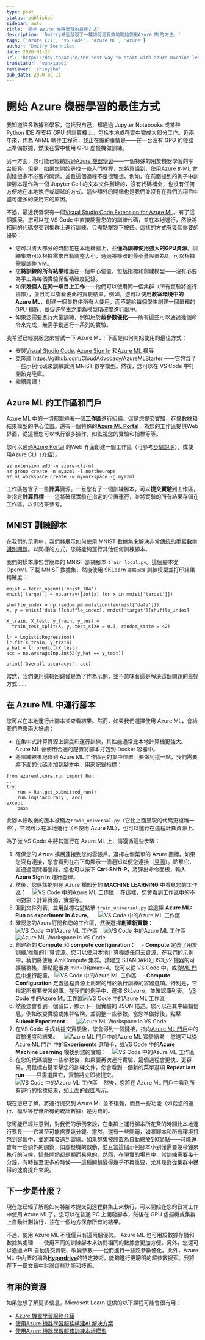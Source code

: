 ```yaml
---
type: post
status: published
sidebar: auto
title: '開始 Azure 機器學習的最佳方式'
description: 'Dmitry最近發現了一種如何更有效地開始使用Azure ML的方法。'
tags: ['Azure CLI', 'VS Code', 'Azure ML', 'Azure']
author: 'Dmitry Soshnikov'
date: 2020-01-27
url: 'https://dev.to/azure/the-best-way-to-start-with-azure-machine-learning-17jl'
translator: 'yanxiaodi'
reviewer: 'shinyzhu'
pub_date: 2020-02-11
---
```


# 開始 Azure 機器學習的最佳方式

<ContentMeta />

我知道許多數據科學家，包括我自己，都通過 Jupyter Notebooks 或某些 Python IDE 在支持 GPU 的計算機上，包括本地或在雲中完成大部分工作。近兩年來，作為 AI/ML 軟件工程師，我正在做的事情是——在一台沒有 GPU 的機器上準備數據，然後在雲中使用 GPU 虛擬機做訓練。

另一方面，您可能已經聽說過[Azure 機器學習](https://docs.microsoft.com/azure/machine-learning/?WT.mc_id=devto-blog-dmitryso)——一個特殊的用於機器學習的平台服務。但是，如果您開始尋找一些[入門教程](https://docs.microsoft.com/azure/machine-learning/tutorial-train-models-with-aml/?WT.mc_id=devto-blog-dmitryso)，您將意識到，使用Azure 的ML 會創建很多不必要的開銷，並且這個過程不是很理想。例如，在前面提到的例子中訓練腳本是作為一個 Jupyter Cell 的文本文件創建的，沒有代碼補全，也沒有任何方便地在本地執行或調試的方式。這些額外的開銷也是我們並沒有在我們的項目中盡可能多的使用它的原因。

不過，最近我發現有一個[Visual Studio Code Extension for Azure ML](https://marketplace.visualstudio.com/items?itemName=ms-toolsai.vscode-ai#overview)。有了這個擴展，您可以在 VS Code 中直接開發您的的訓練代碼，並在本地運行，然後將相同的代碼提交到集群上進行訓練，只需點擊幾下按鈕。這樣的方式有幾個重要的優勢：

- 您可以將大部分的時間花在本地機器上，並**僅為訓練使用強大的GPU資源**。訓練集群可以根據需求自動調整大小，通過將機器的最小量設置為0，可以根據需要調整 VM。
- 您**將訓練的所有結果**維護在一個中心位置，包括指標和創建模型——沒有必要為手工為每個實驗保留精確度記錄。
- 如果**幾個人在同一項目上工作**——他們可以使用同一個集群（所有實驗將進行排隊），並且可以查看彼此的實驗結果。例如，您可以使用**教室環境中的 Azure ML**，創建一個集群供所有人使用，而不是給每個學生創建一個單獨的 GPU 機器，並促進學生之間為模型精確度進行競爭。
- 如果您需要進行大量訓練，例如用於**超參數優化**——所有這些可以通過幾個命令來完成，無需手動運行一系列的實驗。

我希望已經說服您來嘗試一下 Azure ML！下面是如何開始使用的最佳方式：

- 安裝[Visual Studio Code](http://code.visualstudio.com/?WT.mc_id=devto-blog-dmitryso), [Azure Sign In](https://marketplace.visualstudio.com/items?itemName=ms-vscode.azure-account) 和[Azure ML](https://marketplace.visualstudio.com/items?itemName=ms-toolsai.vscode-ai#overview) 擴展
- 克隆庫 https://github.com/CloudAdvocacy/AzureMLStarter ——它包含了一些示例代碼來訓練識別 MNIST 數字模型。然後，您可以在 VS Code 中打開該克隆庫。
- 繼續閱讀！

## Azure ML 的工作區和門戶

Azure ML 中的一切都圍繞著一個**工作區**進行組織。這是您提交實驗、存儲數據和結果模型的中心位置。還有一個特殊的[**Azure ML Portal**](http://ml.azure.com/?WT.mc_id=devto-blog-dmitryso)，為您的工作區提供Web 界面，從這裡您可以執行很多操作，如監視您的實驗和指標等等。

您可以通過[Azure Portal](https://portal.azure.com/?WT.mc_id=devto-blog-dmitryso) 的Web 界面創建一個工作區（可參考[步驟說明](https://docs.microsoft.com/azure/machine-learning/how-to-manage-workspace/?WT.mc_id=devto-blog-dmitryso)），或使用Azure CLI（[介紹](https://docs.microsoft.com/en-us/azure/machine-learning/how-to-manage-workspace-cli/?WT.mc_id=devto-blog-dmitryso)）。

```
az extension add -n azure-cli-ml
az group create -n myazml -l northeurope
az ml workspace create -w myworkspace -g myazml
```

工作區包含了一些**計算**資源。一旦您有了一個訓練腳本，可以**提交實驗**到工作區，並指定**計算目標**——這將確保實驗在指定的位置運行，並將實驗的所有結果存儲在工作區，以供將來參考。

## MNIST 訓練腳本

在我們的示例中，我們將展示如何使用 MNIST 數據集來解決非常[傳統的手寫數字識別問題](https://www.kaggle.com/c/digit-recognizer)。以同樣的方式，您將能夠運行其他任何訓練腳本。

我們的樣本庫包含簡單的 MNIST 訓練腳本 `train_local.py`。這個腳本從 OpenML 下載 MNIST 數據集，然後使用 SKLearn `邏輯回歸` 訓練模型並打印結果精確度：

```
mnist = fetch_openml('mnist_784')
mnist['target'] = np.array([int(x) for x in mnist['target']])

shuffle_index = np.random.permutation(len(mist['data']))
X, y = mnist['data'][shuffle_index], mnist['target'][shuffle_index]

X_train, X_test, y_train, y_test =
  train_test_split(X, y, test_size = 0.3, random_state = 42)

lr = LogisticRegression()
lr.fit(X_train, y_train)
y_hat = lr.predict(X_test)
acc = np.average(np.int32(y_hat == y_test))

print('Overall accuracy:', acc)
```

當然，我們使用邏輯回歸僅是為了作為示例，並不意味著這是解決這個問題的最好方式……

## 在 Azure ML 中運行腳本

您可以在本地運行此腳本並查看結果。然而，如果我們選擇使用 Azure ML，會給我們帶來兩大好處：

- 在集中式計算資源上調度和運行訓練，其性能通常比本地計算機更強大。 Azure ML 會使用合適的配置將腳本打包到 Docker 容器中。
- 將訓練結果記錄到 Azure ML 工作區內的集中位置。要做到這一點，我們需要將下面的代碼添加到腳本中，用來記錄指標：

```
from azureml.core.run import Run
...
try:
    run = Run.get_submitted_run()
    run.log('accuracy', acc)
except:
    pass
```

此腳本修改後的版本被稱為`train_universal.py`（它比上面呈現的代碼更複雜一些），它既可以在本地運行（不使用 Azure ML），也可以運行在遠程計算資源上。

為了從 VS Code 中將其運行在 Azure ML 上，請遵循這些步驟：

1. 確保您的 Azure 擴展連接到您的雲帳戶。選擇左側菜單的 Azure 圖標。如果您沒有連接，您會看到在右下角顯示一個通知以便您連接（[見圖](https://habrastorage.org/webt/7b/ii/u6/7biiu6ktpygayub0ff17-u36om4.png)）。點擊它，並通過瀏覽器登錄。您也可以按下 **Ctrl-Shift-P**，將彈出命令面板，輸入 **Azure Sign In** 進行登錄。
2. 然後，您應該能夠在 Azure 欄部分的 **MACHINE LEARNING** 中看見您的工作區：
   ![VS Code 中的Azure ML 工作區](https://res.cloudinary.com/practicaldev/image/fetch/s--db7R9m4s--/c_limit%2Cf_auto%2Cfl_progressive%2Cq_auto%2Cw_880/https://habrastorage.org/webt/uf/yu/da/ufyudahlxeed3roay5yppqu_cwq.png)
   在這裡，您會看到工作區中的不同對象：計算資源，實驗等。
3. 回到文件列表，並用鼠標右鍵點擊 `train_universal.py` 並選擇 **Azure ML: Run as experiment in Azure**。
   ![VS Code 中的Azure ML 工作區](https://res.cloudinary.com/practicaldev/image/fetch/s--GfBPAe07--/c_limit%2Cf_auto%2Cfl_progressive%2Cq_auto%2Cw_880/https://habrastorage.org/webt/x7/i7/ex/x7i7exvh6uatgqqmhvtte9u89ae.png)
4. 確認您的Azure訂閱和您的工作區，然後選擇**創建新實驗**：
   ![VS Code 中的Azure ML 工作區](https://res.cloudinary.com/practicaldev/image/fetch/s--yUX026iW--/c_limit%2Cf_auto%2Cfl_progressive%2Cq_auto%2Cw_880/https://habrastorage.org/webt/uq/p1/l1/uqp1l1mazrais_juw3zcfegnyds.png)
   ![VS Code 中的Azure ML 工作區](https://res.cloudinary.com/practicaldev/image/fetch/s--uYXYdSal--/c_limit%2Cf_auto%2Cfl_progressive%2Cq_auto%2Cw_880/https://habrastorage.org/webt/hk/of/ff/hkofffhrmy-mapz-zybagzi5pj4.png)
   ![Azure ML Workspace in VS Code](https://res.cloudinary.com/practicaldev/image/fetch/s--uppA0zaX--/c_limit%2Cf_auto%2Cfl_progressive%2Cq_auto%2Cw_880/https://habrastorage.org/webt/hd/nb/0c/hdnb0clmrgnq534iaktd20q8w2u.png)
5. 創建新的 **Compute** 和 **compute configuration**：
   - **Compute** 定義了用於訓練/推理的計算資源。您可以使用本地計算機或任何云資源。在我們的示例中，我們將使用 AmlCompute 集群。請建立 STANDARD_DS3_v2 機器的可擴展群集，節點配置為 min=0和max=4。您可以從 VS Code 中，或從[ML 門戶](http://ml.azure.com/?WT.mc_id=devto-blog-dmitryso)中進行配置。 ![VS Code 中的Azure ML 工作區](https://res.cloudinary.com/practicaldev/image/fetch/s---rv4Ptrh--/c_limit%2Cf_auto%2Cfl_progressive%2Cq_auto%2Cw_880/https://habrastorage.org/webt/az/qq/tt/azqqttrje6jx8nsepdycwtosh04.png)
   - **Compute Configuration** 定義遠程資源上創建的用於執行訓練的容器選項。特別是，它指定所有要安裝的庫。在我們的例子中，選擇 *SkLearn*，並確認庫列表。 [VS Code 中的Azure ML 工作區](https://res.cloudinary.com/practicaldev/image/fetch/s--jmmNby__--/c_limit%2Cf_auto%2Cfl_progressive%2Cq_auto%2Cw_880/https://habrastorage.org/webt/0x/wv/u_/0xwvu_iu7tovivowbhmrbjkml2m.png)![VS Code 中的Azure ML 工作區](https://res.cloudinary.com/practicaldev/image/fetch/s--FaXAgED7--/c_limit%2Cf_auto%2Cfl_progressive%2Cq_auto%2Cw_880/https://habrastorage.org/webt/fx/t-/hv/fxt-hvhaeanmz6_ztcoh1q5tc8u.png)
6. 然後您會看到一個窗口，顯示下一個實驗的 JSON 描述。您可以在其中編輯信息，例如改變實驗或集群名稱，並調整一些參數。當您準備好後，點擊 **Submit Experiment**：
   ![Azure ML Workspace in VS Code](https://res.cloudinary.com/practicaldev/image/fetch/s--joFeivEz--/c_limit%2Cf_auto%2Cfl_progressive%2Cq_auto%2Cw_880/https://habrastorage.org/webt/vj/r0/6_/vjr06_o6idgburn_bs84xtau7qe.png)
7. 在VS Code 中成功提交實驗後，您會得到一個鏈接，指向[Azure ML 門戶](http://ml.azure.com/?WT.mc_id=devto-blog-dmitryso)中的實驗進度和結果。
   ![Azure ML 門戶中的Azure ML 實驗結果](https://res.cloudinary.com/practicaldev/image/fetch/s--2oWg9AGT--/c_limit%2Cf_auto%2Cfl_progressive%2Cq_auto%2Cw_880/https://habrastorage.org/webt/_2/dc/mg/_2dcmguwlzuegyt8feqtmy2fyfg.png)
   您還可以從[Azure ML 門戶](http://ml.azure.com/?WT.mc_id=devto-blog-dmitryso) 中的**Experiments** 選項卡，或VS Code 中的**Azure Machine Learning** 欄找到您的實驗：
   ![VS Code 中的Azure ML 工作區](https://res.cloudinary.com/practicaldev/image/fetch/s--ZOptBzGn--/c_limit%2Cf_auto%2Cfl_progressive%2Cq_auto%2Cw_880/https://habrastorage.org/webt/sf/aj/zi/sfajzixi7onq59cbfgnjzq2ay7u.png)
8. 在您的代碼調整一些參數後，如果要再次運行實驗，這個過程會更快、更容易。用鼠標右鍵單擊您的訓練文件，您會看到一個新的菜單選項 **Repeat last run** ——只需選擇它，實驗將立即被提交。
   ![VS Code 中的Azure ML 工作區](https://res.cloudinary.com/practicaldev/image/fetch/s--o_ITr5kJ--/c_limit%2Cf_auto%2Cfl_progressive%2Cq_auto%2Cw_880/https://habrastorage.org/webt/uh/u0/vg/uhu0vgjdtifxczq6saeerxhsdys.png)
   然後，您將在 Azure ML 門戶中看到所有運行的指標結果，如上面的截圖所示。

現在您已了解，將運行提交到 Azure ML 並不復雜，而且一些功能（如從您的運行、模型等存儲所有的統計數據）是免費的。

您可能已經註意到，對我們的示例來說，在集群上運行腳本所花費的時間比本地運行要長——它甚至可能需要幾分鐘。當然，還有一些開銷，如將腳本和所有環境打包到容器中，並將其發送到雲端。如果群集被設置為自動縮放到0節點——可能還會有一些額外的開銷，如虛擬機的啟動，並且當這個示例腳本小到僅需要幾秒鐘來執行的時候，這些開銷都是顯而易見的。然而，在現實的場景中，當訓練需要幾十分鐘，有時甚至更多的時候——這種開銷變得幾乎不再重要，尤其是對從集群中獲得的速度提升來說。

## 下一步是什麼？

現在您已經了解瞭如何將腳本提交到遠程群集上來執行，可以開始在您的日常工作中使用 Azure ML了。您可以在普通 PC 上開發腳本，然後在 GPU 虛擬機或集群上自動計劃執行，並在一個地方保存所有的結果。

不過，使用 Azure ML 不僅僅只有這兩個優勢。 Azure ML 也可用於數據存儲和數據集處理——使用不同的訓練腳本來訪問相同的數據會更加方便。另外，您還可以通過 API 自動提交實驗、改變參數——從而進行一些超參數優化。此外，Azure ML 中內置的稱為[**Hyperdrive**](https://docs.microsoft.com/azure/machine-learning/how-to-tune-hyperparameters/?WT.mc_id=devto-blog-dmitryso)的特定技術，能夠進行更聰明的超參數搜索。我將在下一篇文章中討論這些功能和技術。

## 有用的資源

如果您想了解更多信息，Microsoft Learn 提供的以下課程可能會很有用：

- [Azure 機器學習服務介紹](https://docs.microsoft.com/learn/modules/intro-to-azure-machine-learning-service/?WT.mc_id=devto-blog-dmitryso)
- [使用Azure 機器學習服務構建AI 解決方案](https://docs.microsoft.com/ru-ru/learn/paths/build-ai-solutions-with-azure-ml-service/?WT.mc_id=devto-blog-dmitryso)
- [使用Azure 機器學習服務訓練本地模型](https://docs.microsoft.com/ru-ru/learn/modules/train-local-model-with-azure-mls/?WT.mc_id=devto-blog-dmitryso)

